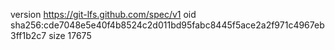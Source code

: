 version https://git-lfs.github.com/spec/v1
oid sha256:cde7048e5e40f4b8524c2d011bd95fabc8445f5ace2a2f971c4967eb3ff1b2c7
size 17675
